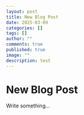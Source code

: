 ```yaml
---
layout: post
title: New Blog Post
date: 2025-03-09
categories: []
tags: []
author: ""
comments: true
published: true
image: ""
description: test
---
```


# New Blog Post

Write something...